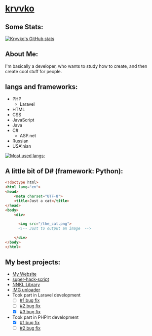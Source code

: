 # [krvvko](https://github.com/krvvko)
## Some Stats:
[![Krvvko's GitHub stats](https://github-readme-stats.vercel.app/api?username=krvvko&count_private=true&show_icons=true&theme=tokyonight)](https://github.com/krvvko/github-readme-stats) <br>

## About Me:

I'm basically a developer, who wants to study how to create, and then create cool stuff for people. <br>
## langs and frameworks: 
- PHP
  - Laravel
- HTML
- CSS
- JavaScript
- Java
- C#
  - ASP.net
- Russian
- USA'nian 


[![Most used langs:](https://github-readme-stats.vercel.app/api/top-langs/?username=krvvko&layout=compact&theme=tokyonight)](https://github.com/krvvko/github-readme-stats) <br>

## A little bit of D# (framework: Python):
``` html
<!doctype html>
<html lang="en">
<head>
    <meta charset="UTF-8">
    <title>Just a cat</title>
</head>
<body>
    <div>
  
      <img src="/the_cat.png">
      <!-- Just to output an image  -->
      
    </div>
</body>
</html>
```
## My best projects:
- [My Website](https://github.com/krvvko/krvvko.com/tree/main#krvvkocom---website)
- [super-hack-script](https://github.com/krvvko/super-hack-script)
- [NNKL Library](https://github.com/krvvko/NoNumbersKeyboardLibrary)
- [IMG uploader](https://uploads.krvvko.me)
- Took part in Laravel development
  - [ ] [#1 bug fix](https://github.com/laravel/laravel/pull/5775)
  - [ ] [#2 bug fix](https://github.com/laravel/laravel/pull/5785)
  - [x] [#3 bug fix](https://github.com/laravel/laravel/pull/5786)
- Took part in PHPlrt development
  - [x] [#1 bug fix](https://github.com/phplrt/phplrt/pull/18)
  - [ ] [#2 bug fix](https://github.com/phplrt/phplrt/pull/17)
